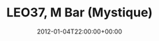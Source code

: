 ---
templateKey: event
guid: 0896d655-6eab-11ea-99c5-002590d1d1b0
date: 2012-01-04T22:00:00+00:00
eventTime: '10pm'
title: LEO37, M Bar (Mystique)
artist: LEO37
city: Taipei
venue: M Bar (Mystique)
group: LEO37
---